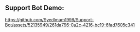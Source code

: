 ## Support Bot Demo:

https://github.com/SyedImam1998/Support-Bot/assets/52135949/261da796-0a2c-4216-bc19-6fad7605c341

